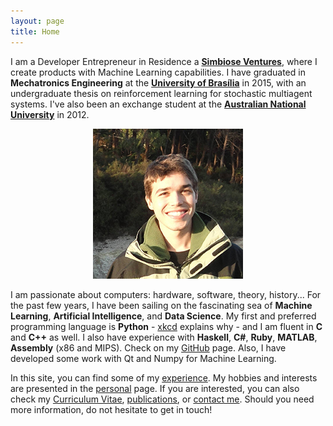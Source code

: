 ```yaml
---
layout: page
title: Home
---
```


I am a Developer Entrepreneur in Residence a [**Simbiose Ventures**](http://www.simbioseventures.com), where I create products with Machine Learning capabilities. I have graduated in **Mechatronics Engineering** at the [**University of Brasília**](http://www.unb.br) in 2015, with an undergraduate thesis on reinforcement learning for stochastic multiagent systems. I've also been an exchange student at the [**Australian National University**](http://www.anu.edu.au) in 2012.

<center><img src="/assets/images/me.jpg"></center>

I am passionate about computers: hardware, software, theory, history... For the past few years, I have been sailing on the fascinating sea of **Machine Learning**, **Artificial Intelligence**, and **Data Science**. My first and preferred programming language is **Python** - [xkcd](http://xkcd.com/353) explains why - and I am fluent in **C** and **C++** as well. I also have experience with **Haskell**, **C#**, **Ruby**, **MATLAB**, **Assembly** (x86 and MIPS). Check on my [GitHub](http://github.com/matheusportela/) page. Also, I have developed some work with Qt and Numpy for Machine Learning.

In this site, you can find some of my [experience](/experience). My hobbies and interests are presented in the [personal](/personal) page. If you are interested, you can also check my [Curriculum Vitae](/curriculum), [publications](/publications), or [contact me](contact). Should you need more information, do not hesitate to get in touch!
